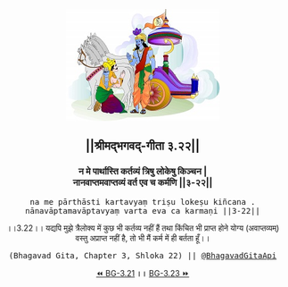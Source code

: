 <center><img src="../../asset/BG.png" alt="#API #bhagavadgitaapi #slok #nodejs #js #api #gitaapi #krishna #hinduism #vedic #ISKCON #shreemadbhagavadgita #technology"/>
<h2>||श्रीमद्‍भगवद्‍-गीता ३.२२||</h2>
<h3>न मे पार्थास्ति कर्तव्यं त्रिषु लोकेषु किञ्चन |<br/>नानवाप्तमवाप्तव्यं वर्त एव च कर्मणि ||३-२२||</h3>
<pre>na me pārthāsti kartavyaṃ triṣu lokeṣu kiñcana .<br/>nānavāptamavāptavyaṃ varta eva ca karmaṇi ||3-22||</pre>
<p>।।3.22।। यद्यपि मुझे त्रैलोक्य में कुछ भी कर्तव्य नहीं हैं तथा किंचित भी प्राप्त होने योग्य (अवाप्तव्यम्) वस्तु अप्राप्त नहीं है, तो भी मैं कर्म में ही बर्तता हूँ।।</p>
<pre>(Bhagavad Gita, Chapter 3, Shloka 22) || <a href="https://twitter.com/bhagavadgitaapi">@BhagavadGitaApi</a></pre><a href="../../3/21">⏪  BG-3.21</a><b>        ।।        </b><a href="../../3/23">BG-3.23  ⏩</a></center>